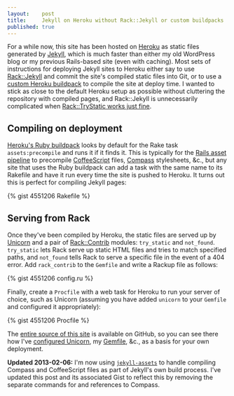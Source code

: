 ```yaml
---
layout:    post
title:     Jekyll on Heroku without Rack::Jekyll or custom buildpacks
published: true
---
```


For a while now, this site has been hosted on [Heroku][] as static files
generated by [Jekyll][], which is much faster than either my old
WordPress blog or my previous Rails-based site (even with caching). Most
sets of instructions for deploying Jekyll sites to Heroku either say to
use [Rack::Jekyll][] and commit the site's compiled static files into
Git, or to use a [custom Heroku buildpack][] to compile the site at
deploy time. I wanted to stick as close to the default Heroku setup as
possible without cluttering the repository with compiled pages, and
Rack::Jekyll is unnecessarily complicated when [Rack::TryStatic works
just fine][].

<!-- more -->

## Compiling on deployment

[Heroku's Ruby buildpack][] looks by default for the Rake task
`assets:precompile` and runs it if it finds it. This is typically for
the [Rails asset pipeline][] to precompile [CoffeeScript][] files,
[Compass][] stylesheets, &c., but any site that uses the Ruby buildpack
can add a task with the same name to its Rakefile and have it run every
time the site is pushed to Heroku. It turns out this is perfect for
compiling Jekyll pages:

{% gist 4551206 Rakefile %}

## Serving from Rack

Once they've been compiled by Heroku, the static files are served up by
[Unicorn][] and a pair of [Rack::Contrib][] modules: `try_static` and
`not_found`. `try_static` lets Rack serve up static HTML files and
tries to match specified paths, and `not_found` tells Rack to serve a
specific file in the event of a 404 error. Add `rack_contrib` to the
`Gemfile` and write a Rackup file as follows:

{% gist 4551206 config.ru %}

Finally, create a `Procfile` with a web task for Heroku to run your
server of choice, such as Unicorn (assuming you have added `unicorn` to
your `Gemfile` and configured it appropriately):

{% gist 4551206 Procfile %}

The [entire source of this site][] is available on GitHub, so you can
see there how I've [configured Unicorn][], my [Gemfile][], &c., as a
basis for your own deployment.

**Updated 2013-02-06:** I'm now using [`jekyll-assets`][] to handle
compiling Compass and CoffeeScript files as part of Jekyll's own build
process. I've updated this post and its associated Gist to reflect this
by removing the separate commands for and references to Compass.

[Heroku]: http://www.heroku.com/
[Jekyll]: http://jekyllrb.com/
[Rack::Jekyll]: https://github.com/adaoraul/rack-jekyll
[custom Heroku buildpack]: https://github.com/mattmanning/heroku-buildpack-ruby-jekyll
[Rack::TryStatic works just fine]: http://mwmanning.com/2011/12/04/Jekyll-on-Heroku-Part-2.html
[Heroku's Ruby buildpack]: https://github.com/heroku/heroku-buildpack-ruby/blob/master/lib/language_pack/ruby.rb#L573
[Rails asset pipeline]: http://guides.rubyonrails.org/asset_pipeline.html
[CoffeeScript]: http://coffeescript.org/
[Compass]: http://compass-style.org/
[Unicorn]: http://unicorn.bogomips.org/
[Rack::Contrib]: https://github.com/rack/rack-contrib
[entire source of this site]: https://github.com/jbhannah/jbhannah.net
[configured Unicorn]: https://github.com/jbhannah/jbhannah.net/blob/master/unicorn.rb
[Compass settings]: https://github.com/jbhannah/jbhannah.net/blob/master/compass.rb
[Gemfile]: https://github.com/jbhannah/jbhannah.net/blob/master/Gemfile
[`jekyll-assets`]: https://github.com/ixti/jekyll-assets
